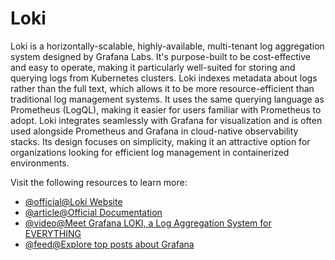 # Loki

Loki is a horizontally-scalable, highly-available, multi-tenant log aggregation system designed by Grafana Labs. It's purpose-built to be cost-effective and easy to operate, making it particularly well-suited for storing and querying logs from Kubernetes clusters. Loki indexes metadata about logs rather than the full text, which allows it to be more resource-efficient than traditional log management systems. It uses the same querying language as Prometheus (LogQL), making it easier for users familiar with Prometheus to adopt. Loki integrates seamlessly with Grafana for visualization and is often used alongside Prometheus and Grafana in cloud-native observability stacks. Its design focuses on simplicity, making it an attractive option for organizations looking for efficient log management in containerized environments.

Visit the following resources to learn more:

- [@official@Loki Website](https://grafana.com/oss/loki/)
- [@article@Official Documentation](https://grafana.com/docs/loki/latest/?pg=oss-loki\&plcmt=quick-links)
- [@video@Meet Grafana LOKI, a Log Aggregation System for EVERYTHING](https://www.youtube.com/watch?v=h_GGd7HfKQ8)
- [@feed@Explore top posts about Grafana](https://app.daily.dev/tags/grafana?ref=roadmapsh)
